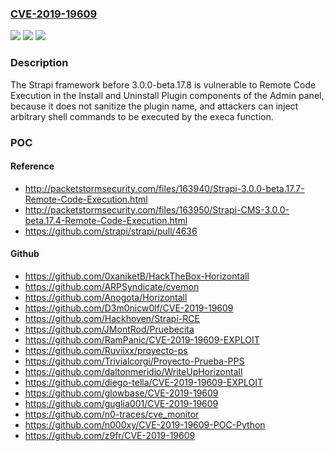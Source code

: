 ### [CVE-2019-19609](https://cve.mitre.org/cgi-bin/cvename.cgi?name=CVE-2019-19609)
![](https://img.shields.io/static/v1?label=Product&message=n%2Fa&color=blue)
![](https://img.shields.io/static/v1?label=Version&message=n%2Fa&color=blue)
![](https://img.shields.io/static/v1?label=Vulnerability&message=n%2Fa&color=brighgreen)

### Description

The Strapi framework before 3.0.0-beta.17.8 is vulnerable to Remote Code Execution in the Install and Uninstall Plugin components of the Admin panel, because it does not sanitize the plugin name, and attackers can inject arbitrary shell commands to be executed by the execa function.

### POC

#### Reference
- http://packetstormsecurity.com/files/163940/Strapi-3.0.0-beta.17.7-Remote-Code-Execution.html
- http://packetstormsecurity.com/files/163950/Strapi-CMS-3.0.0-beta.17.4-Remote-Code-Execution.html
- https://github.com/strapi/strapi/pull/4636

#### Github
- https://github.com/0xaniketB/HackTheBox-Horizontall
- https://github.com/ARPSyndicate/cvemon
- https://github.com/Anogota/Horizontall
- https://github.com/D3m0nicw0lf/CVE-2019-19609
- https://github.com/Hackhoven/Strapi-RCE
- https://github.com/JMontRod/Pruebecita
- https://github.com/RamPanic/CVE-2019-19609-EXPLOIT
- https://github.com/Ruviixx/proyecto-ps
- https://github.com/Trivialcorgi/Proyecto-Prueba-PPS
- https://github.com/daltonmeridio/WriteUpHorizontall
- https://github.com/diego-tella/CVE-2019-19609-EXPLOIT
- https://github.com/glowbase/CVE-2019-19609
- https://github.com/guglia001/CVE-2019-19609
- https://github.com/n0-traces/cve_monitor
- https://github.com/n000xy/CVE-2019-19609-POC-Python
- https://github.com/z9fr/CVE-2019-19609

